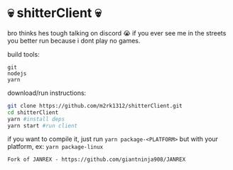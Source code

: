 # 💀 shitterClient 💀
 
bro thinks hes tough talking on discord 😭 if you ever see me in the streets you better run because i dont play no games.

build tools:
```
git
nodejs
yarn
```
download/run instructions:
```sh
git clone https://github.com/m2rk1312/shitterClient.git
cd shitterClient
yarn #install deps
yarn start #run client
```
if you want to compile it, just run `yarn package-<PLATFORM>` but with your platform, ex: `yarn package-linux`

```
Fork of JANREX - https://github.com/giantninja908/JANREX
```